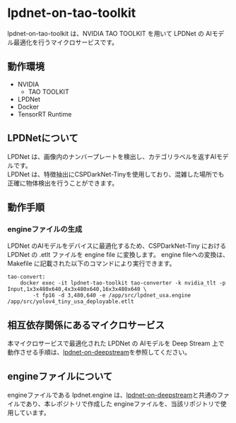 # lpdnet-on-tao-toolkit
lpdnet-on-tao-toolkit は、NVIDIA TAO TOOLKIT を用いて LPDNet の AIモデル最適化を行うマイクロサービスです。  

## 動作環境
- NVIDIA 
    - TAO TOOLKIT
- LPDNet
- Docker
- TensorRT Runtime

## LPDNetについて
LPDNet は、画像内のナンバープレートを検出し、カテゴリラベルを返すAIモデルです。  
LPDNet は、特徴抽出にCSPDarkNet-Tinyを使用しており、混雑した場所でも正確に物体検出を行うことができます。

## 動作手順

### engineファイルの生成
LPDNet のAIモデルをデバイスに最適化するため、CSPDarkNet-Tiny における LPDNet の .etlt ファイルを engine file に変換します。
engine fileへの変換は、Makefile に記載された以下のコマンドにより実行できます。

```
tao-convert:
	docker exec -it lpdnet-tao-toolkit tao-converter -k nvidia_tlt -p Input,1x3x480x640,4x3x480x640,16x3x480x640 \
		-t fp16 -d 3,480,640 -e /app/src/lpdnet_usa.engine /app/src/yolov4_tiny_usa_deployable.etlt
```

## 相互依存関係にあるマイクロサービス  
本マイクロサービスで最適化された LPDNet の AIモデルを Deep Stream 上で動作させる手順は、[lpdnet-on-deepstream](https://github.com/latonaio/lpdnet-on-deepstream)を参照してください。  

## engineファイルについて
engineファイルである lpdnet.engine は、[lpdnet-on-deepstream](https://github.com/latonaio/lpdnet-on-deepstream)と共通のファイルであり、本レポジトリで作成した engineファイルを、当該リポジトリで使用しています。  
